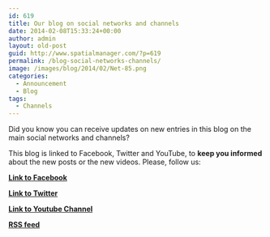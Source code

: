```yaml
---
id: 619
title: Our blog on social networks and channels
date: 2014-02-08T15:33:24+00:00
author: admin
layout: old-post
guid: http://www.spatialmanager.com/?p=619
permalink: /blog-social-networks-channels/
image: /images/blog/2014/02/Net-85.png
categories:
  - Announcement
  - Blog
tags:
  - Channels
---
```

Did you know you can receive updates on new entries in this blog on the main social networks and channels?<!--more-->

This blog is linked to Facebook, Twitter and YouTube, to **keep you informed** about the new posts or the new videos. Please, follow us:

**<a title="Fcaebook" href="http://www.facebook.com/SpatialManager" target="_blank" rel="nofollow">Link to Facebook</a>**
  
**<a title="Twitter" href="http://twitter.com/SpatialManager" target="_blank" rel="nofollow">Link to Twitter</a>**
  
**<a title="YouTube" href="http://www.youtube.com/user/SpatialManager" target="_blank" rel="nofollow">Link to Youtube Channel</a>**
  
**<a title="RSS feed" href="http://www.spatialmanager.com/blog/feed/" target="_blank" rel="nofollow">RSS feed</a>**